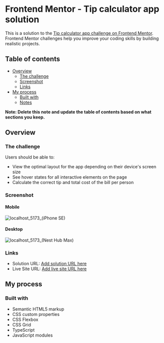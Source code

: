 # Frontend Mentor - Tip calculator app solution

This is a solution to the [Tip calculator app challenge on Frontend Mentor](https://www.frontendmentor.io/challenges/tip-calculator-app-ugJNGbJUX). Frontend Mentor challenges help you improve your coding skills by building realistic projects.

## Table of contents

- [Overview](#overview)
  - [The challenge](#the-challenge)
  - [Screenshot](#screenshot)
  - [Links](#links)
- [My process](#my-process)
  - [Built with](#built-with)
  - [Notes](#notes)

**Note: Delete this note and update the table of contents based on what sections you keep.**

## Overview

### The challenge

Users should be able to:

- View the optimal layout for the app depending on their device's screen size
- See hover states for all interactive elements on the page
- Calculate the correct tip and total cost of the bill per person

### Screenshot

#### Mobile
![localhost_5173_(iPhone SE)](https://github.com/hqz3/fem-tip-calculator-app/assets/68667158/ba22165c-c157-4d9c-87ee-f1d2d54d7438)

#### Desktop
![localhost_5173_(Nest Hub Max)](https://github.com/hqz3/fem-tip-calculator-app/assets/68667158/17bf3ece-c7eb-4a7b-9ca4-f5ef89895a5d)


### Links

- Solution URL: [Add solution URL here](https://your-solution-url.com)
- Live Site URL: [Add live site URL here](https://your-live-site-url.com)

## My process

### Built with

- Semantic HTML5 markup
- CSS custom properties
- CSS Flexbox
- CSS Grid
- TypeScript
- JavaScript modules

